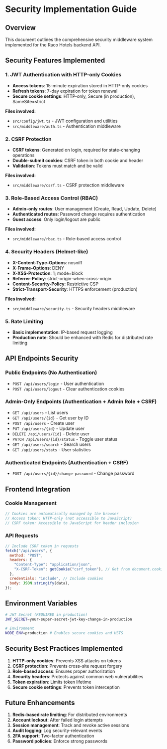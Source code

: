 # Security Implementation Guide

## Overview

This document outlines the comprehensive security middleware system implemented for the Raco Hotels backend API.

## Security Features Implemented

### 1. JWT Authentication with HTTP-only Cookies

- **Access tokens**: 15-minute expiration stored in HTTP-only cookies
- **Refresh tokens**: 7-day expiration for token renewal
- **Secure cookie settings**: HTTP-only, Secure (in production), SameSite=strict

**Files involved:**

- `src/config/jwt.ts` - JWT configuration and utilities
- `src/middleware/auth.ts` - Authentication middleware

### 2. CSRF Protection

- **CSRF tokens**: Generated on login, required for state-changing operations
- **Double-submit cookies**: CSRF token in both cookie and header
- **Validation**: Tokens must match and be valid

**Files involved:**

- `src/middleware/csrf.ts` - CSRF protection middleware

### 3. Role-Based Access Control (RBAC)

- **Admin-only routes**: User management (Create, Read, Update, Delete)
- **Authenticated routes**: Password change requires authentication
- **Guest access**: Only login/logout are public

**Files involved:**

- `src/middleware/rbac.ts` - Role-based access control

### 4. Security Headers (Helmet-like)

- **X-Content-Type-Options**: nosniff
- **X-Frame-Options**: DENY
- **X-XSS-Protection**: 1; mode=block
- **Referrer-Policy**: strict-origin-when-cross-origin
- **Content-Security-Policy**: Restrictive CSP
- **Strict-Transport-Security**: HTTPS enforcement (production)

**Files involved:**

- `src/middleware/security.ts` - Security headers middleware

### 5. Rate Limiting

- **Basic implementation**: IP-based request logging
- **Production note**: Should be enhanced with Redis for distributed rate limiting

## API Endpoints Security

### Public Endpoints (No Authentication)

- `POST /api/users/login` - User authentication
- `POST /api/users/logout` - Clear authentication cookies

### Admin-Only Endpoints (Authentication + Admin Role + CSRF)

- `GET /api/users` - List users
- `GET /api/users/{id}` - Get user by ID
- `POST /api/users` - Create user
- `PUT /api/users/{id}` - Update user
- `DELETE /api/users/{id}` - Delete user
- `PATCH /api/users/{id}/status` - Toggle user status
- `GET /api/users/search` - Search users
- `GET /api/users/stats` - User statistics

### Authenticated Endpoints (Authentication + CSRF)

- `POST /api/users/{id}/change-password` - Change password

## Frontend Integration

### Cookie Management

```javascript
// Cookies are automatically managed by the browser
// Access token: HTTP-only (not accessible to JavaScript)
// CSRF token: Accessible to JavaScript for header inclusion
```

### API Requests

```javascript
// Include CSRF token in requests
fetch("/api/users", {
  method: "POST",
  headers: {
    "Content-Type": "application/json",
    "X-CSRF-Token": getCookie("csrf_token"), // Get from document.cookie
  },
  credentials: "include", // Include cookies
  body: JSON.stringify(data),
});
```

## Environment Variables

```bash
# JWT Secret (REQUIRED in production)
JWT_SECRET=your-super-secret-jwt-key-change-in-production

# Environment
NODE_ENV=production # Enables secure cookies and HSTS
```

## Security Best Practices Implemented

1. **HTTP-only cookies**: Prevents XSS attacks on tokens
2. **CSRF protection**: Prevents cross-site request forgery
3. **Role-based access**: Ensures proper authorization
4. **Security headers**: Protects against common web vulnerabilities
5. **Token expiration**: Limits token lifetime
6. **Secure cookie settings**: Prevents token interception

## Future Enhancements

1. **Redis-based rate limiting**: For distributed environments
2. **Account lockout**: After failed login attempts
3. **Session management**: Track and revoke active sessions
4. **Audit logging**: Log security-relevant events
5. **2FA support**: Two-factor authentication
6. **Password policies**: Enforce strong passwords
